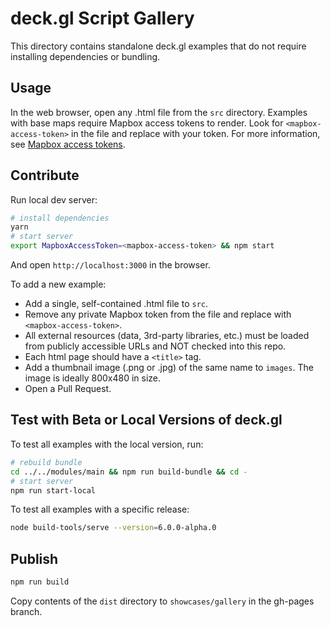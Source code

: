 # deck.gl Script Gallery

This directory contains standalone deck.gl examples that do not require installing dependencies or bundling.

## Usage

In the web browser, open any .html file from the `src` directory. Examples with base maps require Mapbox access tokens to render. Look for `<mapbox-access-token>` in the file and replace with your token. For more information, see [Mapbox access tokens](https://www.mapbox.com/help/how-access-tokens-work/).

## Contribute

Run local dev server:

```bash
# install dependencies
yarn
# start server
export MapboxAccessToken=<mapbox-access-token> && npm start
```

And open `http://localhost:3000` in the browser.

To add a new example:

- Add a single, self-contained .html file to `src`.
- Remove any private Mapbox token from the file and replace with `<mapbox-access-token>`.
- All external resources (data, 3rd-party libraries, etc.) must be loaded from publicly accessible URLs and NOT checked into this repo.
- Each html page should have a `<title>` tag.
- Add a thumbnail image (.png or .jpg) of the same name to `images`. The image is ideally 800x480 in size.
- Open a Pull Request.

## Test with Beta or Local Versions of deck.gl

To test all examples with the local version, run:

```bash
# rebuild bundle
cd ../../modules/main && npm run build-bundle && cd -
# start server
npm run start-local
```

To test all examples with a specific release:

```bash
node build-tools/serve --version=6.0.0-alpha.0
```

## Publish

```bash
npm run build
```

Copy contents of the `dist` directory to `showcases/gallery` in the gh-pages branch.
